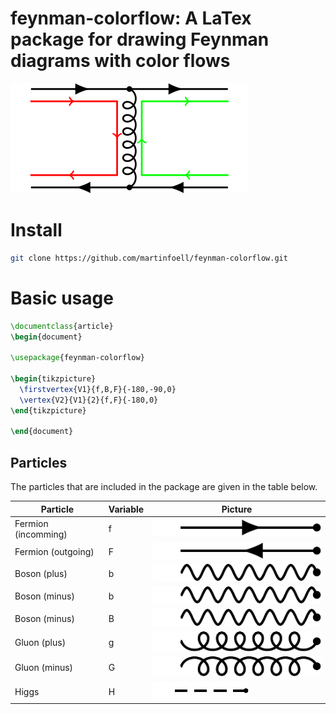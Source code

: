 # feynman-colorflow: A LaTex package for drawing Feynman diagrams with color flows
![alt text](https://github.com/martinfoell/feynman-colorflow/blob/main/example.png)
# Install

```bash
git clone https://github.com/martinfoell/feynman-colorflow.git
```
# Basic usage
```latex
\documentclass{article}
\begin{document}

\usepackage{feynman-colorflow}

\begin{tikzpicture}
  \firstvertex{V1}{f,B,F}{-180,-90,0}
  \vertex{V2}{V1}{2}{f,F}{-180,0}
\end{tikzpicture}

\end{document}
```

## Particles
The particles that are included in the package are given in the table below.

| Particle | Variable | Picture                                                                                   |
| -------- | -------- | ----------------------------------------------------------------------------------------- |
| Fermion (incomming) | f        | ![alt text](https://github.com/martinfoell/feynman-colorflow/blob/main/images/fermion1.png)|
| Fermion (outgoing) | F        | ![alt text](https://github.com/martinfoell/feynman-colorflow/blob/main/images/fermion2.png)|
| Boson (plus) | b        | ![alt text](https://github.com/martinfoell/feynman-colorflow/blob/main/images/boson1.png)|
| Boson (minus) | b        | ![alt text](https://github.com/martinfoell/feynman-colorflow/blob/main/images/boson2.png)|
| Boson (minus) | B        | ![alt text](https://github.com/martinfoell/feynman-colorflow/blob/main/images/boson2.png)|
| Gluon (plus) | g        | ![alt text](https://github.com/martinfoell/feynman-colorflow/blob/main/images/gluon1.png)|
| Gluon (minus) | G        | ![alt text](https://github.com/martinfoell/feynman-colorflow/blob/main/images/gluon2.png)|
| Higgs | H        | ![alt text](https://github.com/martinfoell/feynman-colorflow/blob/main/images/higgs.png)|




